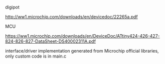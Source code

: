 digipot 

http://ww1.microchip.com/downloads/en/devicedoc/22265a.pdf

MCU

https://ww1.microchip.com/downloads/en/DeviceDoc/ATtiny424-426-427-824-826-827-DataSheet-DS40002311A.pdf

interface/driver implementation generated from Microchip official libraries, only custom code is in main.c
